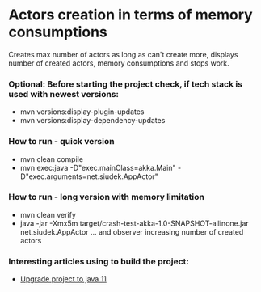 # Actors creation in terms of memory consumptions

Creates max number of actors as long as can't create more, displays number of created actors, memory consumptions and stops work.

### Optional: Before starting the project check, if tech stack is used with newest versions:
- mvn versions:display-plugin-updates
- mvn versions:display-dependency-updates

### How to run - quick version
- mvn clean compile
- mvn exec:java -D"exec.mainClass=akka.Main" -D"exec.arguments=net.siudek.AppActor"

### How to run - long version with memory limitation
- mvn clean verify
- java -jar -Xmx5m target/crash-test-akka-1.0-SNAPSHOT-allinone.jar net.siudek.AppActor
... and observer increasing number of created actors


### Interesting articles using to build the project:
- [Upgrade project to java 11](https://winterbe.com/posts/2018/08/29/migrate-maven-projects-to-java-11-jigsaw/)
